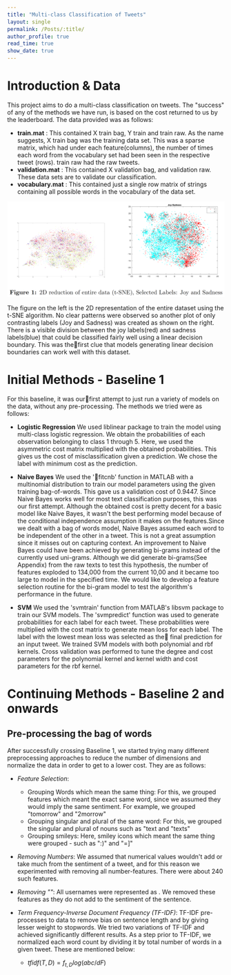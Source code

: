 ```yaml
---
title: "Multi-class Classification of Tweets"
layout: single
permalink: /Posts/:title/
author_profile: true
read_time: true
show_date: true
---
```


# Introduction & Data

This project aims to do a multi-class classification on tweets. The "success" of any of the methods
we have run, is based on the cost returned to us by the leaderboard. The data provided was as
follows:
* **train.mat** : This contained X train bag, Y train and train raw. As the name suggests,
X train bag was the training data set. This was a sparse matrix, which had under each
feature(columns), the number of times each word from the vocabulary set had been seen in
the respective tweet (rows). train raw had the raw tweets.
* **validation.mat** : This contained X validation bag, and validation raw. These data sets are
to validate our classification.
* **vocabulary.mat** : This contained just a single row matrix of strings containing all possible
words in the vocabulary of the data set.

<center><img src="/images/Posts/Tweets_Tsne.png" width="600"></center>

The figure on the left is the 2D representation of the entire dataset using the t-SNE algorithm.
No clear patterns were observed so another plot of only contrasting labels (Joy and Sadness) was
created as shown on the right. There is a visible division between the joy labels(red) and sadness
labels(blue) that could be classified fairly well using a linear decision boundary. This was thefirst
clue that models generating linear decision boundaries can work well with this dataset.

# Initial Methods - Baseline 1

For this baseline, it was ourfirst attempt to just run a variety of models on the data, without any
pre-processing. The methods we tried were as follows:
* **Logistic Regression** We used liblinear package to train the model using multi-class logistic
regression. We obtain the probabilities of each observation belonging to class 1 through 5.
Here, we used the asymmetric cost matrix multiplied with the obtained probabilities. This
gives us the cost of misclassification given a prediction. We chose the label with minimum
cost as the prediction.

* **Naive Bayes** We used the 'fitcnb' function in MATLAB with a multinomial distribution to
train our model parameters using the given training bag-of-words. This gave us a validation
cost of 0.9447. Since Naive Bayes works well for most text classification purposes, this
was our first attempt. Although the obtained cost is pretty decent for a basic model like
Naive Bayes, it wasn't the best performing model because of the conditional independence
assumption it makes on the features.Since we dealt with a bag of words model, Naive Bayes
assumed each word to be independent of the other in a tweet. This is not a great assumption
since it misses out on capturing context. An improvement to Naive Bayes could have been
achieved by generating bi-grams instead of the currently used uni-grams. Although we did
generate bi-grams(See Appendix) from the raw texts to test this hypothesis, the number of
features exploded to 134,000 from the current 10,00 and it became too large to model in the
specified time. We would like to develop a feature selection routine for the bi-gram model to
test the algorithm's performance in the future.

* **SVM** We used the 'svmtrain' function from MATLAB's libsvm package to train our SVM
models. The 'svmpredict' function was used to generate probabilities for each label for each
tweet. These probabilities were multiplied with the cost matrix to generate mean loss for
each label. The label with the lowest mean loss was selected as the final prediction for an
input tweet. We trained SVM models with both polynomial and rbf kernels. Cross validation
was performed to tune the degree and cost parameters for the polynomial kernel and kernel
width and cost parameters for the rbf kernel.

# Continuing Methods - Baseline 2 and onwards

## Pre-processing the bag of words

After successfully crossing Baseline 1, we started trying many different preprocessing approaches
to reduce the number of dimensions and normalize the data in order to get to a lower cost. They
are as follows:
* *Feature Selection*:
  - Grouping Words which mean the same thing: For this, we grouped features which meant
    the exact same word, since we assumed they would imply the same sentiment. For
    example, we grouped "tomorrow" and "2morrow"
  - Grouping singular and plural of the same word: For this, we grouped the singular and
    plural of nouns such as "text and "texts"
  - Grouping smileys: Here, smiley icons which meant the same thing were grouped - such
    as ":)" and "=]"

* *Removing Numbers*: We assumed that numerical values wouldn't add or take much from the
sentiment of a tweet, and for this reason we experimented with removing all number-features.
There were about 240 such features.

* *Removing "<user>"*: All usernames were represented as <user>. We removed these features
as they do not add to the sentiment of the sentence.

* *Term Frequency-Inverse Document Frequency (TF-IDF)*: TF-IDF pre-processes to
data to remove bias on sentence length and by giving lesser weight to stopwords. We tried two
variations of TF-IDF and achieved significantly different results. As a step prior to TF-IDF,
we normalized each word count by dividing it by total number of words in a given tweet.
These are mentioned below:
  - $tfidf(T,D) = f_{t,D}log(abc/dF)$
